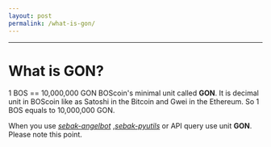 ```yaml
---
layout: post
permalink: /what-is-gon/
---
```

---
# What is GON?

1 BOS == 10,000,000 GON
BOScoin's minimal unit called **GON**.
It is decimal unit in BOScoin like as Satoshi in the Bitcoin and Gwei in the Ethereum.
So 1 BOS equals to 10,000,000 GON.

When you use [*sebak-angelbot*](https://github.com/spikeekips/sebak-angelbot) ,[*sebak-pyutils*](https://github.com/spikeekips/sebakpy-util) or API query use unit **GON**. 
Please note this point.
